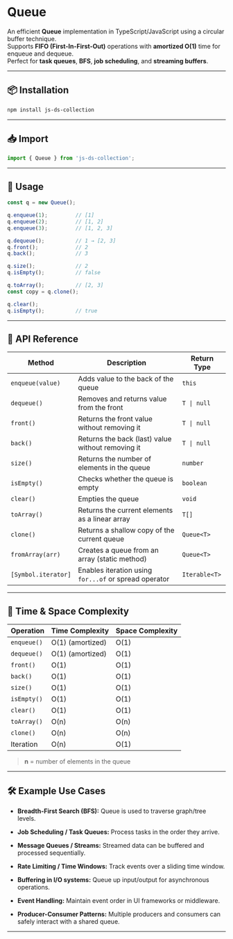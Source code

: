 # Queue

An efficient **Queue** implementation in TypeScript/JavaScript using a circular buffer technique.  
Supports **FIFO (First-In-First-Out)** operations with **amortized O(1)** time for enqueue and dequeue.  
Perfect for **task queues**, **BFS**, **job scheduling**, and **streaming buffers**.

---

## 📦 Installation

```bash
npm install js-ds-collection
```

---

## 📥 Import

```ts
import { Queue } from 'js-ds-collection';
```

---
## 🚀 Usage

```ts
const q = new Queue();

q.enqueue(1);         // [1]
q.enqueue(2);         // [1, 2]
q.enqueue(3);         // [1, 2, 3]

q.dequeue();          // 1 → [2, 3]
q.front();            // 2
q.back();             // 3

q.size();             // 2
q.isEmpty();          // false

q.toArray();          // [2, 3]
const copy = q.clone();

q.clear();
q.isEmpty();          // true
```

---

## 📘 API Reference

| Method              | Description                                           | Return Type   |
| ------------------- | ----------------------------------------------------- | ------------- |
| `enqueue(value)`    | Adds value to the back of the queue                   | `this`        |
| `dequeue()`         | Removes and returns value from the front              | `T \| null`   |
| `front()`           | Returns the front value without removing it           | `T \| null`   |
| `back()`            | Returns the back (last) value without removing it     | `T \| null`   |
| `size()`            | Returns the number of elements in the queue           | `number`      |
| `isEmpty()`         | Checks whether the queue is empty                     | `boolean`     |
| `clear()`           | Empties the queue                                     | `void`        |
| `toArray()`         | Returns the current elements as a linear array        | `T[]`         |
| `clone()`           | Returns a shallow copy of the current queue           | `Queue<T>`    |
| `fromArray(arr)`    | Creates a queue from an array (static method)         | `Queue<T>`    |
| `[Symbol.iterator]` | Enables iteration using `for...of` or spread operator | `Iterable<T>` |

---

## 🧠 Time & Space Complexity

| Operation   | Time Complexity  | Space Complexity |
| ----------- | ---------------- | ---------------- |
| `enqueue()` | O(1) (amortized) | O(1)             |
| `dequeue()` | O(1) (amortized) | O(1)             |
| `front()`   | O(1)             | O(1)             |
| `back()`    | O(1)             | O(1)             |
| `size()`    | O(1)             | O(1)             |
| `isEmpty()` | O(1)             | O(1)             |
| `clear()`   | O(1)             | O(1)             |
| `toArray()` | O(n)             | O(n)             |
| `clone()`   | O(n)             | O(n)             |
| Iteration   | O(n)             | O(1)             |

> **n** = number of elements in the queue

---

## 🛠️ Example Use Cases
- **Breadth-First Search (BFS):** Queue is used to traverse graph/tree levels.

- **Job Scheduling / Task Queues:** Process tasks in the order they arrive.

- **Message Queues / Streams:** Streamed data can be buffered and processed sequentially.

- **Rate Limiting / Time Windows:** Track events over a sliding time window.

- **Buffering in I/O systems:** Queue up input/output for asynchronous operations.

- **Event Handling:** Maintain event order in UI frameworks or middleware.

- **Producer-Consumer Patterns:** Multiple producers and consumers can safely interact with a shared queue.

---